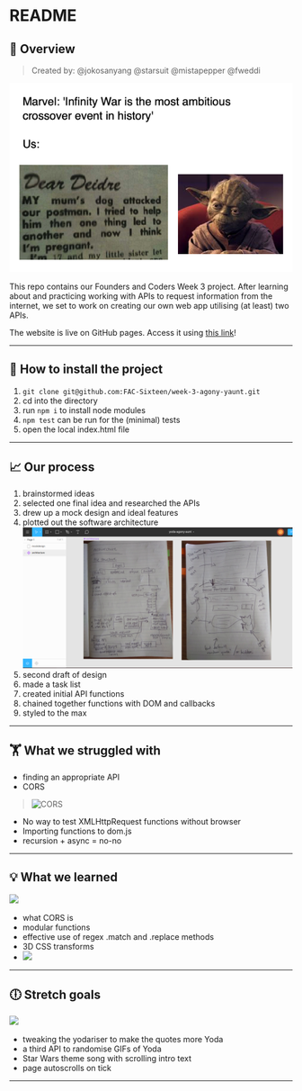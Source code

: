 # README 
## :honeybee: Overview  
> Created by: @jokosanyang @starsuit @mistapepper @fweddi

![crossover](https://github.com/FAC-Sixteen/week-3-agony-yaunt/blob/master/public/assets/crossover.png?raw=true)

This repo contains our Founders and Coders Week 3 project. After learning about and practicing working with APIs to request information from the internet, we set to work on creating our own web app utilising (at least) two APIs.

The website is live on GitHub pages. Access it using [this link](https://fac-sixteen.github.io/week-3-agony-yaunt/public/)!

---

## :floppy_disk: How to install the project 

1. `git clone git@github.com:FAC-Sixteen/week-3-agony-yaunt.git`
2. cd into the directory
3. run `npm i` to install node modules
4. `npm test` can be run for the (minimal) tests
5. open the local index.html file

---

## :chart_with_upwards_trend: Our process  
1. brainstormed ideas
2. selected one final idea and researched the APIs
3. drew up a mock design and ideal features
4. plotted out the software architecture
![figma design](https://github.com/FAC-Sixteen/week-3-agony-yaunt/blob/master/public/assets/figma.png?raw=true) 
5. second draft of design
6. made a task list
7. created initial API functions
8. chained together functions with DOM and callbacks
9. styled to the max

---

## 🏋️‍ What we struggled with  
- finding an appropriate API
- CORS 
> ![CORS](https://media.giphy.com/media/d2W7eZX5z62ziqdi/giphy.gif) 
- No way to test XMLHttpRequest functions without browser
- Importing functions to dom.js
- recursion + async = no-no

---

## :bulb: What we learned 
![](https://media.giphy.com/media/3ohuAxV0DfcLTxVh6w/giphy.gif)
- what CORS is
- modular functions
- effective use of regex .match and .replace methods
- 3D CSS transforms
- ![](https://i.imgur.com/iAk8Pw3.gif)
<!-- - Joko is ALWAYS right. -->

---

## :clock6: Stretch goals
![](https://media.giphy.com/media/l0IymOsD86Hcnt5le/giphy.gif)
- tweaking the yodariser to make the quotes more Yoda
- a third API to randomise GIFs of Yoda
- Star Wars theme song with scrolling intro text
- page autoscrolls on tick

---
